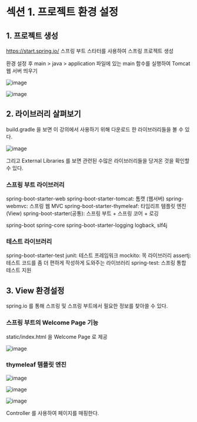 # 섹션 1. 프로젝트 환경 설정

## 1. 프로젝트 생성

https://start.spring.io/
스프링 부트 스타터를 사용하여 스프링 프로젝트 생성

환경 설정 후 main > java > application 파일에 있는 main 함수를 실행하여 Tomcat 웹 서버 띄우기

![image](https://github.com/2024-SpringStudy/spring/assets/92051742/5ea3f0b6-c46f-43b6-8965-06dc9b8f81ac)

![image](https://github.com/2024-SpringStudy/spring/assets/92051742/6de699c1-6ffc-4fdb-ba15-571a335883ad)

## 2. 라이브러리 살펴보기

build.gradle 을 보면 이 강의에서 사용하기 위해 다운로드 한 라이브러리들을 볼 수 있다. 

![image](https://github.com/2024-SpringStudy/spring/assets/92051742/1a7fba93-ea71-4c77-b8e6-be9126ab65cb)

그리고 External Libraries 를 보면 관련된 수많은 라이브러리들을 당겨온 것을 확인할 수 있다.

### 스프링 부트 라이브러리

spring-boot-starter-web
spring-boot-starter-tomcat: 톰캣 (웹서버)
spring-webmvc: 스프링 웹 MVC
spring-boot-starter-thymeleaf: 타임리프 템플릿 엔진(View)
spring-boot-starter(공통): 스프링 부트 + 스프링 코어 + 로깅

spring-boot
spring-core
spring-boot-starter-logging
logback, slf4j

### 테스트 라이브러리

spring-boot-starter-test
junit: 테스트 프레임워크
mockito: 목 라이브러리
assertj: 테스트 코드를 좀 더 편하게 작성하게 도와주는 라이브러리
spring-test: 스프링 통합 테스트 지원

## 3. View 환경설정

spring.io 를 통해 스프링 및 스프링 부트에서 필요한 정보를 찾아쓸 수 있다.

### 스프링 부트의 Welcome Page 기능
static/index.html 을 Welcome Page 로 제공

![image](https://github.com/2024-SpringStudy/spring/assets/92051742/07939dd8-bc8c-4738-82ca-7ce57400df16)

### thymeleaf 템플릿 엔진

![image](https://github.com/2024-SpringStudy/spring/assets/92051742/97bac866-c9ac-4a2e-96ae-0531864c7b64)

![image](https://github.com/2024-SpringStudy/spring/assets/92051742/748e2cf5-901b-4bbb-8cf7-57597bff22f0)

![image](https://github.com/2024-SpringStudy/spring/assets/92051742/db0baeaf-c207-4316-9e79-41cf8d02ee58)

Controller 를 사용하여 페이지를 매핑한다.




